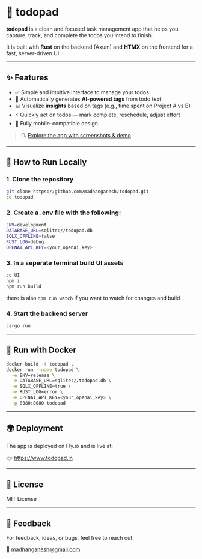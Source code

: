 # 📝 todopad

**todopad** is a clean and focused task management app that helps you capture, track, and complete the todos you intend to finish.

It is built with **Rust** on the backend (Axum) and **HTMX** on the frontend for a fast, server-driven UI.

---

## ✨ Features

- ✅ Simple and intuitive interface to manage your todos  
- 🧠 Automatically generates **AI-powered tags** from todo text  
- 📊 Visualize **insights** based on tags (e.g., time spent on Project A vs B)  
- ⚡ Quickly act on todos — mark complete, reschedule, adjust effort  
- 📱 Fully mobile-compatible design  

> 🔍 [Explore the app with screenshots & demo](https://www.todopad.in/static/pages/explore.html)

---

## 🚀 How to Run Locally

### 1. Clone the repository
```bash
git clone https://github.com/madhanganesh/todopad.git
cd todopad
```

### 2. Create a .env file with the following:
```bash
ENV=development
DATABASE_URL=sqlite://todopad.db
SQLX_OFFLINE=false
RUST_LOG=debug
OPENAI_API_KEY=<your_openai_key>
```

### 3. In a seperate terminal build UI assets
```bash
cd UI
npm i
npm run build
```
there is also `npm run watch` if you want to watch for changes and build

### 4. Start the backend server
```bash
cargo run
```

---

## 🐳 Run with Docker
```bash
docker build -t todopad .
docker run --name todopad \
  -e ENV=release \
  -e DATABASE_URL=sqlite://todopad.db \
  -e SQLX_OFFLINE=true \
  -e RUST_LOG=error \
  -e OPENAI_API_KEY=<your_openai_key> \
  -p 8080:8080 todopad
```

---

## 🌍 Deployment

The app is deployed on Fly.io and is live at:

👉 https://www.todopad.in

---

## 📄 License

MIT License

---

## 💬 Feedback

For feedback, ideas, or bugs, feel free to reach out:

📧 madhanganesh@gmail.com


